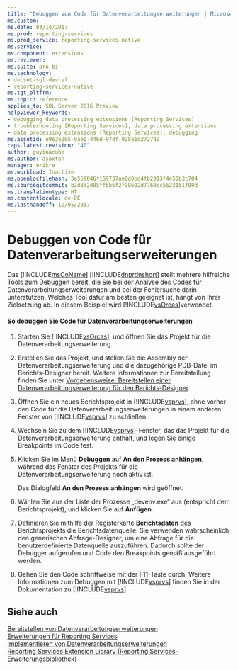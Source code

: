 ```yaml
---
title: "Debuggen von Code für Datenverarbeitungserweiterungen | Microsoft-Dokumentation"
ms.custom: 
ms.date: 03/14/2017
ms.prod: reporting-services
ms.prod_service: reporting-services-native
ms.service: 
ms.component: extensions
ms.reviewer: 
ms.suite: pro-bi
ms.technology:
- docset-sql-devref
- reporting-services-native
ms.tgt_pltfrm: 
ms.topic: reference
applies_to: SQL Server 2016 Preview
helpviewer_keywords:
- debugging data processing extensions [Reporting Services]
- troubleshooting [Reporting Services], data processing extensions
- data processing extensions [Reporting Services], debugging
ms.assetid: e963e205-9ae0-446d-97df-028a1d2727d9
caps.latest.revision: "40"
author: guyinacube
ms.author: asaxton
manager: erikre
ms.workload: Inactive
ms.openlocfilehash: 3e559846f159737ae0d0bd4fb2913f4450b3c704
ms.sourcegitcommit: b2d8a2d95ffbb6f2f98692d7760cc5523151f99d
ms.translationtype: HT
ms.contentlocale: de-DE
ms.lasthandoff: 12/05/2017
---
```

# <a name="debugging-data-processing-extension-code"></a>Debuggen von Code für Datenverarbeitungserweiterungen
  Das [!INCLUDE[msCoName](../../../includes/msconame-md.md)] [!INCLUDE[dnprdnshort](../../../includes/dnprdnshort-md.md)] stellt mehrere hilfreiche Tools zum Debuggen bereit, die Sie bei der Analyse des Codes für Datenverarbeitungserweiterungen und bei der Fehlersuche darin unterstützen. Welches Tool dafür am besten geeignet ist, hängt von Ihrer Zielsetzung ab. In diesem Beispiel wird [!INCLUDE[vsOrcas](../../../includes/vsorcas-md.md)]verwendet.  
  
#### <a name="to-debug-your-data-processing-extension-code"></a>So debuggen Sie Code für Datenverarbeitungserweiterungen  
  
1.  Starten Sie [!INCLUDE[vsOrcas](../../../includes/vsorcas-md.md)], und öffnen Sie das Projekt für die Datenverarbeitungserweiterung.  
  
2.  Erstellen Sie das Projekt, und stellen Sie die Assembly der Datenverarbeitungserweiterung und die dazugehörige PDB-Datei im Berichts-Designer bereit. Weitere Informationen zur Bereitstellung finden Sie unter [Vorgehensweise: Bereitstellen einer Datenverarbeitungserweiterung für den Berichts-Designer](../../../reporting-services/extensions/data-processing/deploying-a-data-processing-extension-to-report-designer.md).  
  
3.  Öffnen Sie ein neues Berichtsprojekt in [!INCLUDE[vsprvs](../../../includes/vsprvs-md.md)], ohne vorher den Code für die Datenverarbeitungserweiterungen in einem anderen Fenster von [!INCLUDE[vsprvs](../../../includes/vsprvs-md.md)] zu schließen.  
  
4.  Wechseln Sie zu dem [!INCLUDE[vsprvs](../../../includes/vsprvs-md.md)]-Fenster, das das Projekt für die Datenverarbeitungserweiterung enthält, und legen Sie einige Breakpoints im Code fest.  
  
5.  Klicken Sie im Menü **Debuggen** auf **An den Prozess anhängen**, während das Fenster des Projekts für die Datenverarbeitungserweiterung noch aktiv ist.  
  
     Das Dialogfeld **An den Prozess anhängen** wird geöffnet.  
  
6.  Wählen Sie aus der Liste der Prozesse „devenv.exe“ aus (entspricht dem Berichtsprojekt), und klicken Sie auf **Anfügen**.  
  
7.  Definieren Sie mithilfe der Registerkarte **Berichtsdaten** des Berichtsprojekts die Berichtsdatenquelle. Sie verwenden wahrscheinlich den generischen Abfrage-Designer, um eine Abfrage für die benutzerdefinierte Datenquelle auszuführen. Dadurch sollte der Debugger aufgerufen und Code den Breakpoints gemäß ausgeführt werden.  
  
8.  Gehen Sie den Code schrittweise mit der F11-Taste durch. Weitere Informationen zum Debuggen mit [!INCLUDE[vsprvs](../../../includes/vsprvs-md.md)] finden Sie in der Dokumentation zu [!INCLUDE[vsprvs](../../../includes/vsprvs-md.md)].  
  
## <a name="see-also"></a>Siehe auch  
 [Bereitstellen von Datenverarbeitungserweiterungen](../../../reporting-services/extensions/data-processing/deploying-a-data-processing-extension.md)   
 [Erweiterungen für Reporting Services](../../../reporting-services/extensions/reporting-services-extensions.md)   
 [Implementieren von Datenverarbeitungserweiterungen](../../../reporting-services/extensions/data-processing/implementing-a-data-processing-extension.md)   
 [Reporting Services Extension Library (Reporting Services-Erweiterungsbibliothek)](../../../reporting-services/extensions/reporting-services-extension-library.md)  
  
  
